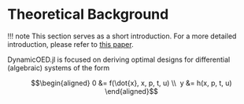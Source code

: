 # Theoretical Background

!!! note 
    This section serves as a short introduction. For a more detailed introduction, please refer to [this paper](https://doi.org/10.1137/110835098).

DynamicOED.jl is focused on deriving optimal designs for differential (algebraic) systems of the form

```math 
\begin{aligned}
0 &= f(\dot{x}, x, p, t, u) \\ 
y &= h(x, p, t, u)
\end{aligned}
```
